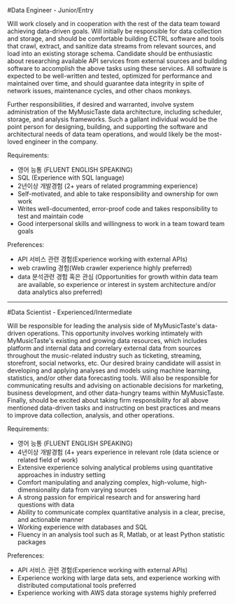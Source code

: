 #Data Engineer - Junior/Entry

Will work closely and in cooperation with the rest of the data team toward achieving data-driven goals. Will initially be responsible for data collection and storage, and should be comfortable building ECTRL software and tools that crawl, extract, and sanitize data streams from relevant sources, and load into an existing storage schema. Candidate should be enthusiastic about researching available API services from external sources and building software to accomplish the above tasks using these services. All software is expected to be well-written and tested, optimized for performance and maintained over time, and should guarantee data integrity in spite of network issues, maintenance cycles, and other chaos monkeys.

Further responsibilities, if desired and warranted, involve system administration of the MyMusicTaste data architecture, including scheduler, storage, and analysis frameworks. Such a gallant individual would be the point person for designing, building, and supporting the software and architectural needs of data team operations, and would likely be the most-loved engineer in the company.

Requirements:
- 영어 능통 (FLUENT ENGLISH SPEAKING)
- SQL (Experience with SQL language)
- 2년이상 개발경험 (2+ years of related programming experience)
- Self-motivated, and able to take responsibility and ownership for own work
- Writes well-documented, error-proof code and takes responsibility to test and maintain code
- Good interpersonal skills and willingness to work in a team toward team goals

Preferences:
- API 서비스 관련 경험(Experience working with external APIs)
- web crawling 경험(Web crawler experience highly preferred)
- data 분석관련 경험 혹은 관심 (Opportunities for growth within data team are available, so experience or interest in system architecture and/or data analytics also preferred)

---

#Data Scientist - Experienced/Intermediate

Will be responsible for leading the analysis side of MyMusicTaste's data-driven operations.
This opportunity involves working intimately with MyMusicTaste's existing and growing data resources, which includes platform and internal data and correlary external data from sources throughout the music-related industry such as ticketing, streaming, storefront, social networks, etc.
Our desired brainy candidate will assist in developing and applying analyses and models using  machine learning, statistics, and/or other data forecasting tools.
Will also be responsible for communicating results and advising on actionable decisions for marketing, business development, and other data-hungry teams within MyMusicTaste. 
Finally, should be excited about taking firm responsibility for all above mentioned data-driven tasks and instructing on best practices and means to improve data collection, analysis, and other operations.

Requirements:
- 영어 능통 (FLUENT ENGLISH SPEAKING)
- 4년이상 개발경험 (4+ years experience in relevant role (data science or related field of work)
- Extensive experience solving analytical problems using quantitative approaches in industry setting
- Comfort manipulating and analyzing complex, high-volume, high-dimensionality data from varying sources
- A strong passion for empirical research and for answering hard questions with data
- Ability to communicate complex quantitative analysis in a clear, precise, and actionable manner
- Working experience with databases and SQL
- Fluency in an analysis tool such as R, Matlab, or at least Python statistic packages

Preferences:
- API 서비스 관련 경험(Experience working with external APIs)
- Experience working with large data sets, and experience working with distributed computational tools preferred
- Experience working with AWS data storage systems highly preferred

